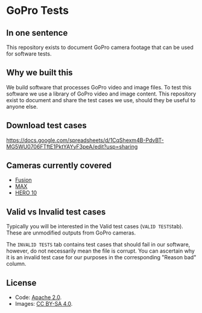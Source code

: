 # GoPro Tests

## In one sentence

This repository exists to document GoPro camera footage that can be used for software tests.

## Why we built this

We build software that processes GoPro video and image files. To test this software we use a library of GoPro video and image content. This repository exist to document and share the test cases we use, should they be useful to anyone else.

## Download test cases

https://docs.google.com/spreadsheets/d/1CqShexm4B-PdvBT-MG5WU0706FTftE1PktYAYyF3peA/edit?usp=sharing

## Cameras currently covered

* [Fusion](/fusion)
* [MAX](/max)
* [HERO 10](/hero10)

## Valid vs Invalid test cases

Typically you will be interested in the Valid test cases (`VALID TESTS`tab). These are unmodified outputs from GoPro cameras.

The `INVALID TESTS` tab contains test cases that should fail in our software, however, do not necessarily mean the file is corrupt. You can ascertain why it is an invalid test case for our purposes in the corresponding "Reason bad" column.

## License

* Code: [Apache 2.0](/LICENSE).
* Images: [CC BY-SA 4.0](/LICENSE-IMAGES).